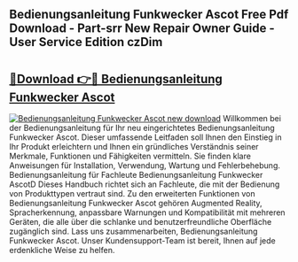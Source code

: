 ## Bedienungsanleitung Funkwecker Ascot Free Pdf Download - Part-srr New Repair Owner Guide - User Service Edition czDim

# <h2><a href="http://df5hwmi.blite.top/?on=Bedienungsanleitung+Funkwecker+Ascot">🔗Download 👉🔴 Bedienungsanleitung Funkwecker Ascot</a></h2>

[![Bedienungsanleitung Funkwecker Ascot new download](https://i.imgur.com/lujVjoI.png)](http://df5hwmi.blite.top/?on=Bedienungsanleitung+Funkwecker+Ascot)
Willkommen bei der Bedienungsanleitung für Ihr neu eingerichtetes Bedienungsanleitung Funkwecker Ascot. Dieser umfassende Leitfaden soll Ihnen den Einstieg in Ihr Produkt erleichtern und Ihnen ein gründliches Verständnis seiner Merkmale, Funktionen und Fähigkeiten vermitteln. Sie finden klare Anweisungen für Installation, Verwendung, Wartung und Fehlerbehebung. Bedienungsanleitung für Fachleute Bedienungsanleitung Funkwecker AscotD Dieses Handbuch richtet sich an Fachleute, die mit der Bedienung von Produkttypen vertraut sind. Zu den erweiterten Funktionen von Bedienungsanleitung Funkwecker Ascot gehören Augmented Reality, Spracherkennung, anpassbare Warnungen und Kompatibilität mit mehreren Geräten, die alle über die schlanke und benutzerfreundliche Oberfläche zugänglich sind. Lass uns zusammenarbeiten, Bedienungsanleitung Funkwecker Ascot. Unser Kundensupport-Team ist bereit, Ihnen auf jede erdenkliche Weise zu helfen.
